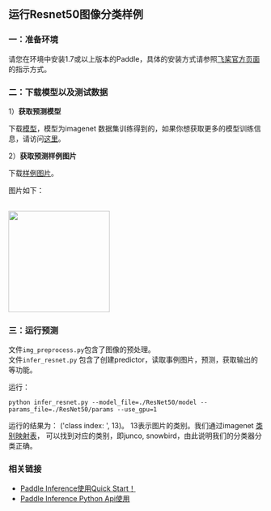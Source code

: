 ## 运行Resnet50图像分类样例


### 一：准备环境

请您在环境中安装1.7或以上版本的Paddle，具体的安装方式请参照[飞桨官方页面](https://www.paddlepaddle.org.cn/)的指示方式。


### 二：下载模型以及测试数据


1）**获取预测模型**

下载[模型](https://paddle-inference-dist.bj.bcebos.com/inference_demo/python/resnet50/ResNet50.tar.gz)，模型为imagenet 数据集训练得到的，如果你想获取更多的模型训练信息，请访问[这里](https://github.com/PaddlePaddle/models/tree/develop/PaddleCV/image_classification)。


2）**获取预测样例图片**

下载[样例图片](https://paddle-inference-dist.bj.bcebos.com/inference_demo/python/resnet50/ILSVRC2012_val_00000247.jpeg)。

图片如下：
<p align="left">
    <br>
<img src='https://paddle-inference-dist.bj.bcebos.com/inference_demo/python/resnet50/ILSVRC2012_val_00000247.jpeg' width = "200" height = "200">
    <br>
<p>


### 三：运行预测

文件`img_preprocess.py`包含了图像的预处理。    
文件`infer_resnet.py` 包含了创建predictor，读取事例图片，预测，获取输出的等功能。   

运行：
```
python infer_resnet.py --model_file=./ResNet50/model --params_file=./ResNet50/params --use_gpu=1
```

运行的结果为： ('class index: ', 13)。
13表示图片的类别。我们通过imagenet [类别映射表](https://gist.github.com/yrevar/942d3a0ac09ec9e5eb3a)， 可以找到对应的类别，即junco, snowbird，由此说明我们的分类器分类正确。

### 相关链接
- [Paddle Inference使用Quick Start！]()
- [Paddle Inference Python Api使用]()

